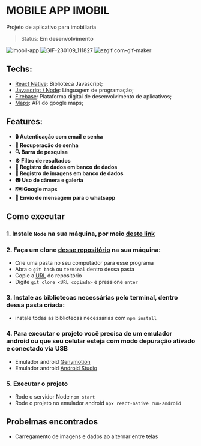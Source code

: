 # MOBILE APP IMOBIL

Projeto de aplicativo para imobiliaria

> Status: **Em desenvolvimento**

<div >

![imobil-app](https://user-images.githubusercontent.com/92051142/211327060-b380bd5c-740b-4ca1-82bd-d5904c01e38e.gif) ![GIF-230109_111827](https://user-images.githubusercontent.com/92051142/211329423-6054f77d-142d-49ac-b770-f989f6773526.gif) ![ezgif com-gif-maker](https://user-images.githubusercontent.com/92051142/211329902-b76513c0-f5bb-4618-b99e-6a9e839aef66.gif)


</div>

## Techs:

* [React Native](https://reactnative.dev/): Biblioteca Javascript;
* [Javascript / Node](https://nodejs.org/en/): Linguagem de programação;
* [Firebase](https://firebase.google.com/): Plataforma digital de desenvolvimento de aplicativos;
* [Maps](https://github.com/react-native-maps/react-native-maps): API do google maps;

## Features:

* **🔒 Autenticação com email e senha**
* **🔑 Recuperação de senha**
* **🔍 Barra de pesquisa**
* **⚙️ Filtro de resultados**
* **💽 Registro de dados em banco de dados**
* **💽 Registro de imagens em banco de dados**
* **📷 Uso de câmera e galeria**
* **🗺️ Google maps**
* **💬 Envio de mensagem para o whatsapp**

## Como executar

### **1. Instale `Node` na sua máquina, por meio [deste link](https://nodejs.org/en/)**

### **2. Faça um clone [desse repositório](https://github.com/PedroErath/imobil.git) na sua máquina:**

* Crie uma pasta no seu computador para esse programa
* Abra o `git bash` ou `terminal` dentro dessa pasta
* Copie a [URL](https://github.com/PedroErath/imobil.git) do repositório
* Digite `git clone <URL copiada>` e pressione `enter`

### **3. Instale as bibliotecas necessárias pelo terminal, dentro dessa pasta criada:**

* instale todas as bibliotecas necessárias com `npm install`

### **4. Para executar o projeto você precisa de um emulador android ou que seu celular esteja com modo depuração ativado e conectado via USB**

* Emulador android [Genymotion](https://www.genymotion.com/)
* Emulador android [Android Studio](https://developer.android.com/studio)

### **5. Executar o projeto**

* Rode o servidor Node `npm start`
* Rode o projeto no emulador android `npx react-native run-android`

## Probelmas encontrados

* Carregamento de imagens e dados ao alternar entre telas
